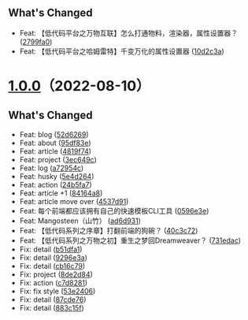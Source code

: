 ## What's Changed
  - Feat: 【低代码平台之万物互联】怎么打通物料，渲染器，属性设置器？ ([2799fa0](https://github.com/alqmc/gacm/commit/2799fa0))
  - Feat: 【低代码平台之哈姆雷特】千变万化的属性设置器 ([10d2c3a](https://github.com/alqmc/gacm/commit/10d2c3a))
# [1.0.0](https://github.com/alqmc/gacm/compare/1.0.0)（2022-08-10）


## What's Changed
  - Feat: blog ([52d6269](https://github.com/alqmc/gacm/commit/52d6269))
  - Feat: about ([95df83e](https://github.com/alqmc/gacm/commit/95df83e))
  - Feat: article ([4819f74](https://github.com/alqmc/gacm/commit/4819f74))
  - Feat: project ([3ec649c](https://github.com/alqmc/gacm/commit/3ec649c))
  - Feat: log ([a72954c](https://github.com/alqmc/gacm/commit/a72954c))
  - Feat: husky ([5e4d264](https://github.com/alqmc/gacm/commit/5e4d264))
  - Feat: action ([24b5fa7](https://github.com/alqmc/gacm/commit/24b5fa7))
  - Feat: article +1 ([84164a8](https://github.com/alqmc/gacm/commit/84164a8))
  - Feat: article move over ([4537d91](https://github.com/alqmc/gacm/commit/4537d91))
  - Feat: 每个前端都应该拥有自己的快速模板CLI工具 ([0596e3e](https://github.com/alqmc/gacm/commit/0596e3e))
  - Feat: Mangosteen（山竹） ([ad6d931](https://github.com/alqmc/gacm/commit/ad6d931))
  - Feat: 【低代码系列之序章】打翻前端的狗碗？ ([40c3c72](https://github.com/alqmc/gacm/commit/40c3c72))
  - Feat: 【低代码系列之万物之初】重生之梦回Dreamweaver？ ([731edac](https://github.com/alqmc/gacm/commit/731edac))
  - Fix: detail ([b51dfa1](https://github.com/alqmc/gacm/commit/b51dfa1))
  - Fix: detail ([9296e3a](https://github.com/alqmc/gacm/commit/9296e3a))
  - Fix: detail ([cb16c79](https://github.com/alqmc/gacm/commit/cb16c79))
  - Fix: project ([8de2d84](https://github.com/alqmc/gacm/commit/8de2d84))
  - Fix: action ([c7d8281](https://github.com/alqmc/gacm/commit/c7d8281))
  - Fix: fix style ([53e2406](https://github.com/alqmc/gacm/commit/53e2406))
  - Fix: detail ([87cde76](https://github.com/alqmc/gacm/commit/87cde76))
  - Fix: detail ([883c15f](https://github.com/alqmc/gacm/commit/883c15f))